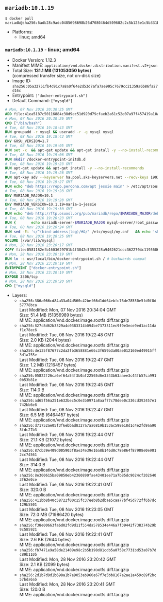 ## `mariadb:10.1.19`

```console
$ docker pull mariadb@sha256:6adb28c9adc0485698698b26d7080464d509602c2c5b125e1c5b331b14bc23fc
```

-	Platforms:
	-	linux; amd64

### `mariadb:10.1.19` - linux; amd64

-	Docker Version: 1.12.3
-	Manifest MIME: `application/vnd.docker.distribution.manifest.v2+json`
-	Total Size: **131.1 MB (131053050 bytes)**  
	(compressed transfer size, not on-disk size)
-	Image ID: `sha256:05a32751fb4d91c7a8a0f64e2d53d7afa7ae995c7679cc21359a6b86fa27d16c`
-	Entrypoint: `["docker-entrypoint.sh"]`
-	Default Command: `["mysqld"]`

```dockerfile
# Mon, 07 Nov 2016 20:30:25 GMT
ADD file:41ea5187c50116884c38d9ec51d920d79cfaeb2a61c52e07a97f457419a10a4f in / 
# Mon, 07 Nov 2016 20:30:26 GMT
CMD ["/bin/bash"]
# Tue, 08 Nov 2016 19:18:43 GMT
RUN groupadd -r mysql && useradd -r -g mysql mysql
# Tue, 08 Nov 2016 19:18:43 GMT
ENV GOSU_VERSION=1.7
# Tue, 08 Nov 2016 19:19:05 GMT
RUN set -x 	&& apt-get update && apt-get install -y --no-install-recommends ca-certificates wget && rm -rf /var/lib/apt/lists/* 	&& wget -O /usr/local/bin/gosu "https://github.com/tianon/gosu/releases/download/$GOSU_VERSION/gosu-$(dpkg --print-architecture)" 	&& wget -O /usr/local/bin/gosu.asc "https://github.com/tianon/gosu/releases/download/$GOSU_VERSION/gosu-$(dpkg --print-architecture).asc" 	&& export GNUPGHOME="$(mktemp -d)" 	&& gpg --keyserver ha.pool.sks-keyservers.net --recv-keys B42F6819007F00F88E364FD4036A9C25BF357DD4 	&& gpg --batch --verify /usr/local/bin/gosu.asc /usr/local/bin/gosu 	&& rm -r "$GNUPGHOME" /usr/local/bin/gosu.asc 	&& chmod +x /usr/local/bin/gosu 	&& gosu nobody true 	&& apt-get purge -y --auto-remove ca-certificates wget
# Tue, 08 Nov 2016 19:19:06 GMT
RUN mkdir /docker-entrypoint-initdb.d
# Tue, 08 Nov 2016 19:19:23 GMT
RUN apt-get update && apt-get install -y --no-install-recommends 		apt-transport-https ca-certificates 		pwgen 	&& rm -rf /var/lib/apt/lists/*
# Tue, 08 Nov 2016 19:19:26 GMT
RUN apt-key adv --keyserver ha.pool.sks-keyservers.net --recv-keys 199369E5404BD5FC7D2FE43BCBCB082A1BB943DB 	&& apt-key adv --keyserver ha.pool.sks-keyservers.net --recv-keys 430BDF5C56E7C94E848EE60C1C4CBDCDCD2EFD2A 	&& apt-key adv --keyserver ha.pool.sks-keyservers.net --recv-keys 4D1BB29D63D98E422B2113B19334A25F8507EFA5
# Tue, 08 Nov 2016 19:19:27 GMT
RUN echo "deb https://repo.percona.com/apt jessie main" > /etc/apt/sources.list.d/percona.list 	&& { 		echo 'Package: *'; 		echo 'Pin: release o=Percona Development Team'; 		echo 'Pin-Priority: 998'; 	} > /etc/apt/preferences.d/percona
# Tue, 08 Nov 2016 19:19:28 GMT
ENV MARIADB_MAJOR=10.1
# Tue, 08 Nov 2016 19:19:28 GMT
ENV MARIADB_VERSION=10.1.19+maria-1~jessie
# Tue, 08 Nov 2016 19:19:30 GMT
RUN echo "deb http://ftp.osuosl.org/pub/mariadb/repo/$MARIADB_MAJOR/debian jessie main" > /etc/apt/sources.list.d/mariadb.list 	&& { 		echo 'Package: *'; 		echo 'Pin: release o=MariaDB'; 		echo 'Pin-Priority: 999'; 	} > /etc/apt/preferences.d/mariadb
# Tue, 08 Nov 2016 19:20:23 GMT
RUN { 		echo mariadb-server-$MARIADB_MAJOR mysql-server/root_password password 'unused'; 		echo mariadb-server-$MARIADB_MAJOR mysql-server/root_password_again password 'unused'; 	} | debconf-set-selections 	&& apt-get update 	&& apt-get install -y 		mariadb-server=$MARIADB_VERSION 		percona-xtrabackup 		socat 	&& rm -rf /var/lib/apt/lists/* 	&& sed -ri 's/^user\s/#&/' /etc/mysql/my.cnf /etc/mysql/conf.d/* 	&& rm -rf /var/lib/mysql && mkdir -p /var/lib/mysql /var/run/mysqld 	&& chown -R mysql:mysql /var/lib/mysql /var/run/mysqld 	&& chmod 777 /var/run/mysqld
# Tue, 08 Nov 2016 19:20:24 GMT
RUN sed -Ei 's/^(bind-address|log)/#&/' /etc/mysql/my.cnf 	&& echo 'skip-host-cache\nskip-name-resolve' | awk '{ print } $1 == "[mysqld]" && c == 0 { c = 1; system("cat") }' /etc/mysql/my.cnf > /tmp/my.cnf 	&& mv /tmp/my.cnf /etc/mysql/my.cnf
# Tue, 08 Nov 2016 19:20:25 GMT
VOLUME [/var/lib/mysql]
# Mon, 28 Nov 2016 23:20:17 GMT
COPY file:0581182efb1603629701b4f3842df355228a9462621ccc3622704c119568657d in /usr/local/bin/ 
# Mon, 28 Nov 2016 23:20:19 GMT
RUN ln -s usr/local/bin/docker-entrypoint.sh / # backwards compat
# Mon, 28 Nov 2016 23:20:19 GMT
ENTRYPOINT ["docker-entrypoint.sh"]
# Mon, 28 Nov 2016 23:20:19 GMT
EXPOSE 3306/tcp
# Mon, 28 Nov 2016 23:20:20 GMT
CMD ["mysqld"]
```

-	Layers:
	-	`sha256:386a066cd84a33a04d560c42bef66d1dd64ebfc76de78550e5fd0f8d57778bca`  
		Last Modified: Mon, 07 Nov 2016 20:34:04 GMT  
		Size: 51.4 MB (51356989 bytes)  
		MIME: application/vnd.docker.image.rootfs.diff.tar.gzip
	-	`sha256:827c8d62b3329a4c0383314b094be7373311ec9f9e3ece9ed1ac11daf1c78ec6`  
		Last Modified: Tue, 08 Nov 2016 19:22:48 GMT  
		Size: 2.0 KB (2044 bytes)  
		MIME: application/vnd.docker.image.rootfs.diff.tar.gzip
	-	`sha256:de135f87677c2da2fb3658881e66c3f659b3a00ae012160ed49915ff3d1a755e`  
		Last Modified: Tue, 08 Nov 2016 19:22:47 GMT  
		Size: 1.2 MB (1216457 bytes)  
		MIME: application/vnd.docker.image.rootfs.diff.tar.gzip
	-	`sha256:05822f26ca6ef64a54f3b0af22565d6e3343b63aaee3c44fb57ca9910b53b81e`  
		Last Modified: Tue, 08 Nov 2016 19:22:45 GMT  
		Size: 114.0 B  
		MIME: application/vnd.docker.image.rootfs.diff.tar.gzip
	-	`sha256:ad65f56a251e632bec5c0e3b0971a8aaf77c78dee0c336cd392457e1742bb6e8`  
		Last Modified: Tue, 08 Nov 2016 19:22:47 GMT  
		Size: 6.5 MB (6464457 bytes)  
		MIME: application/vnd.docker.image.rootfs.diff.tar.gzip
	-	`sha256:d71752ae05f3f6ebbad8327a7aa6819b153ac598e18d1c4e2fd9aa903fdc27b3`  
		Last Modified: Tue, 08 Nov 2016 19:22:44 GMT  
		Size: 21.1 KB (21072 bytes)  
		MIME: application/vnd.docker.image.rootfs.diff.tar.gzip
	-	`sha256:87cb39e409d005903f8ae34e39e16a8b146d0c78e864f87908e0e9012cc74561`  
		Last Modified: Tue, 08 Nov 2016 19:22:44 GMT  
		Size: 314.0 B  
		MIME: application/vnd.docker.image.rootfs.diff.tar.gzip
	-	`sha256:8e300615ba09850eb42360890fae43401ee71a7b85dc9024cf2026403f62e0ce`  
		Last Modified: Tue, 08 Nov 2016 19:22:41 GMT  
		Size: 320.0 B  
		MIME: application/vnd.docker.image.rootfs.diff.tar.gzip
	-	`sha256:411bb8b40c58722f00c15fc37eeb8b2dbae5caa77bf45d772ff6b7dc129b5501`  
		Last Modified: Tue, 08 Nov 2016 19:23:05 GMT  
		Size: 72.0 MB (71986420 bytes)  
		MIME: application/vnd.docker.image.rootfs.diff.tar.gzip
	-	`sha256:f38e00663fa6d02fd9d11f554da578534e446a7f39442f738374b29b9c585921`  
		Last Modified: Tue, 08 Nov 2016 19:22:41 GMT  
		Size: 2.6 KB (2644 bytes)  
		MIME: application/vnd.docker.image.rootfs.diff.tar.gzip
	-	`sha256:fb7471e9a58de21409e98c2b5b198d81cdb5a0758c7731bd53a07b7dc89b110b`  
		Last Modified: Mon, 28 Nov 2016 23:20:42 GMT  
		Size: 2.1 KB (2099 bytes)  
		MIME: application/vnd.docker.image.rootfs.diff.tar.gzip
	-	`sha256:2d1b7d9d1b698a1b7e9053ab960e67f7e5bb8167a2ae1a459c89f2bc57bda6ab`  
		Last Modified: Mon, 28 Nov 2016 23:20:41 GMT  
		Size: 120.0 B  
		MIME: application/vnd.docker.image.rootfs.diff.tar.gzip
